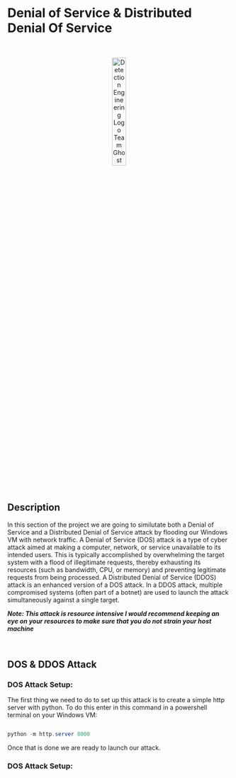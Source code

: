 # Denial of Service & Distributed Denial Of Service

<br />

<p align="center">
<img src="https://cdn-icons-png.flaticon.com/512/4046/4046203.png" height="25%" width="25%" alt="Detection Engineering Logo Team Ghost"/>
</p>


<h2>Description</h2>

In this section of the project we are going to similutate both a Denial of Service and a Distributed Denial of Service attack by flooding our Windows VM with network traffic. A Denial of Service (DOS) attack is a type of cyber attack aimed at making a computer, network, or service unavailable to its intended users. This is typically accomplished by overwhelming the target system with a flood of illegitimate requests, thereby exhausting its resources (such as bandwidth, CPU, or memory) and preventing legitimate requests from being processed. A Distributed Denial of Service (DDOS) attack is an enhanced version of a DOS attack. In a DDOS attack, multiple compromised systems (often part of a botnet) are used to launch the attack simultaneously against a single target.

***Note: This attack is resource intensive I would recommend keeping an eye on your resources to make sure that you do not strain your host machine***

<br />

<h2>DOS & DDOS Attack</h2>

<h3>DOS Attack Setup:</h3>

The first thing we need to do to set up this attack is to create a simple http server with python. To do this enter in this command in a powershell terminal on your Windows VM:

```powershell

python -m http.server 8000

```

Once that is done we are ready to launch our attack.

<h3>DOS Attack Setup:</h3>



